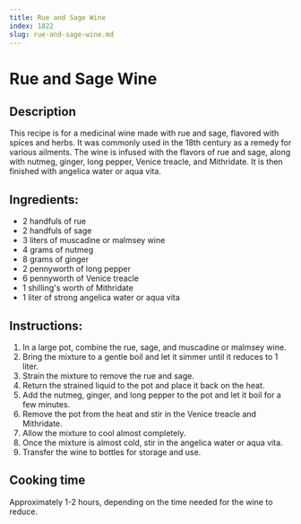 ```yaml
---
title: Rue and Sage Wine
index: 1822
slug: rue-and-sage-wine.md
---
```


# Rue and Sage Wine

## Description
This recipe is for a medicinal wine made with rue and sage, flavored with spices and herbs. It was commonly used in the 18th century as a remedy for various ailments. The wine is infused with the flavors of rue and sage, along with nutmeg, ginger, long pepper, Venice treacle, and Mithridate. It is then finished with angelica water or aqua vita. 

## Ingredients:
- 2 handfuls of rue
- 2 handfuls of sage
- 3 liters of muscadine or malmsey wine
- 4 grams of nutmeg
- 8 grams of ginger
- 2 pennyworth of long pepper
- 6 pennyworth of Venice treacle
- 1 shilling's worth of Mithridate
- 1 liter of strong angelica water or aqua vita

## Instructions:
1. In a large pot, combine the rue, sage, and muscadine or malmsey wine.
2. Bring the mixture to a gentle boil and let it simmer until it reduces to 1 liter.
3. Strain the mixture to remove the rue and sage.
4. Return the strained liquid to the pot and place it back on the heat.
5. Add the nutmeg, ginger, and long pepper to the pot and let it boil for a few minutes.
6. Remove the pot from the heat and stir in the Venice treacle and Mithridate.
7. Allow the mixture to cool almost completely.
8. Once the mixture is almost cold, stir in the angelica water or aqua vita.
9. Transfer the wine to bottles for storage and use.

## Cooking time
Approximately 1-2 hours, depending on the time needed for the wine to reduce.